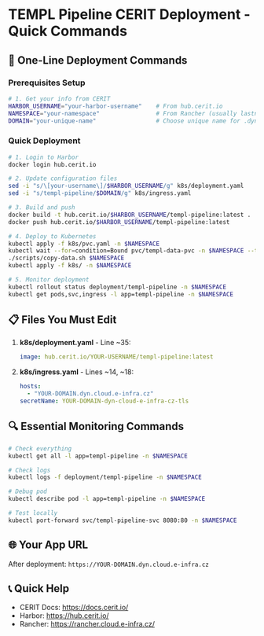 # TEMPL Pipeline CERIT Deployment - Quick Commands

## 🚀 One-Line Deployment Commands

### Prerequisites Setup
```bash
# 1. Get your info from CERIT
HARBOR_USERNAME="your-harbor-username"    # From hub.cerit.io
NAMESPACE="your-namespace"                # From Rancher (usually lastname-ns)
DOMAIN="your-unique-name"                 # Choose unique name for .dyn.cloud.e-infra.cz
```

### Quick Deployment
```bash
# 1. Login to Harbor
docker login hub.cerit.io

# 2. Update configuration files
sed -i "s/\[your-username\]/$HARBOR_USERNAME/g" k8s/deployment.yaml
sed -i "s/templ-pipeline/$DOMAIN/g" k8s/ingress.yaml

# 3. Build and push
docker build -t hub.cerit.io/$HARBOR_USERNAME/templ-pipeline:latest .
docker push hub.cerit.io/$HARBOR_USERNAME/templ-pipeline:latest

# 4. Deploy to Kubernetes
kubectl apply -f k8s/pvc.yaml -n $NAMESPACE
kubectl wait --for=condition=Bound pvc/templ-data-pvc -n $NAMESPACE --timeout=60s
./scripts/copy-data.sh $NAMESPACE
kubectl apply -f k8s/ -n $NAMESPACE

# 5. Monitor deployment
kubectl rollout status deployment/templ-pipeline -n $NAMESPACE
kubectl get pods,svc,ingress -l app=templ-pipeline -n $NAMESPACE
```

## 📋 Files You Must Edit

1. **k8s/deployment.yaml** - Line ~35:
   ```yaml
   image: hub.cerit.io/YOUR-USERNAME/templ-pipeline:latest
   ```

2. **k8s/ingress.yaml** - Lines ~14, ~18:
   ```yaml
   hosts:
     - "YOUR-DOMAIN.dyn.cloud.e-infra.cz"
   secretName: YOUR-DOMAIN-dyn-cloud-e-infra-cz-tls
   ```

## 🔍 Essential Monitoring Commands

```bash
# Check everything
kubectl get all -l app=templ-pipeline -n $NAMESPACE

# Check logs
kubectl logs -f deployment/templ-pipeline -n $NAMESPACE

# Debug pod
kubectl describe pod -l app=templ-pipeline -n $NAMESPACE

# Test locally
kubectl port-forward svc/templ-pipeline-svc 8080:80 -n $NAMESPACE
```

## 🌐 Your App URL
After deployment: `https://YOUR-DOMAIN.dyn.cloud.e-infra.cz`

## 📞 Quick Help
- CERIT Docs: https://docs.cerit.io/
- Harbor: https://hub.cerit.io/
- Rancher: https://rancher.cloud.e-infra.cz/
